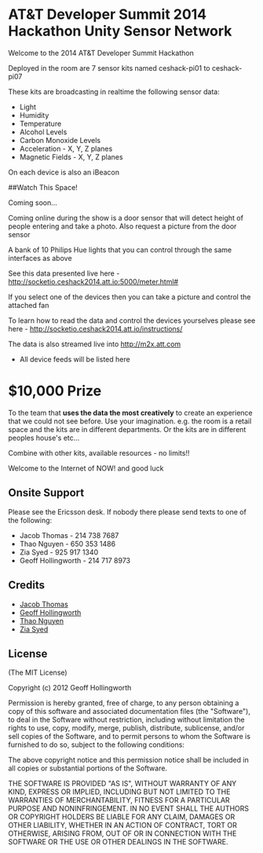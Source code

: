 # AT&T Developer Summit 2014 Hackathon Unity Sensor Network

Welcome to the 2014 AT&T Developer Summit Hackathon

Deployed in the room are 7 sensor kits named ceshack-pi01 to ceshack-pi07

These kits are broadcasting in realtime the following sensor data:

* Light
* Humidity
* Temperature
* Alcohol Levels
* Carbon Monoxide Levels
* Acceleration - X, Y, Z planes
* Magnetic Fields - X, Y, Z planes

On each device is also an iBeacon

##Watch This Space!

Coming soon...

Coming online during the show is a door sensor that will detect height of people entering and take a photo.  Also request a picture from the door sensor

A bank of 10 Philips Hue lights that you can control through the same interfaces as above

See this data presented live here - http://socketio.ceshack2014.att.io:5000/meter.html#

If you select one of the devices then you can take a picture and control the attached fan

To learn how to read the data and control the devices yourselves please see here - http://socketio.ceshack2014.att.io/instructions/

The data is also streamed live into http://m2x.att.com

* All device feeds will be listed here

# $10,000 Prize

To the team that **uses the data the most creatively** to create an experience that we could not see before. Use your imagination. e.g. the room is a retail space and the kits are in different departments.  Or the kits are in different peoples house's etc...

Combine with other kits, available resources - no limits!!

Welcome to the Internet of NOW! and good luck

## Onsite Support

Please see the Ericsson desk.  If nobody there please send texts to one of the following:

  - Jacob Thomas - 214 738 7687
  - Thao Nguyen - 650 353 1486
  - Zia Syed - 925 917 1340
  - Geoff Hollingworth - 214 717 8973

## Credits

  - [Jacob Thomas](http://github.com/bjacobt)
  - [Geoff Hollingworth](http://github.com/eusholli)
  - [Thao Nguyen](http://github.com/boulethao)
  - [Zia Syed](http://github.com/ztsyed)

## License

(The MIT License)

Copyright (c) 2012 Geoff Hollingworth

Permission is hereby granted, free of charge, to any person obtaining a copy of
this software and associated documentation files (the "Software"), to deal in
the Software without restriction, including without limitation the rights to
use, copy, modify, merge, publish, distribute, sublicense, and/or sell copies of
the Software, and to permit persons to whom the Software is furnished to do so,
subject to the following conditions:

The above copyright notice and this permission notice shall be included in all
copies or substantial portions of the Software.

THE SOFTWARE IS PROVIDED "AS IS", WITHOUT WARRANTY OF ANY KIND, EXPRESS OR
IMPLIED, INCLUDING BUT NOT LIMITED TO THE WARRANTIES OF MERCHANTABILITY, FITNESS
FOR A PARTICULAR PURPOSE AND NONINFRINGEMENT. IN NO EVENT SHALL THE AUTHORS OR
COPYRIGHT HOLDERS BE LIABLE FOR ANY CLAIM, DAMAGES OR OTHER LIABILITY, WHETHER
IN AN ACTION OF CONTRACT, TORT OR OTHERWISE, ARISING FROM, OUT OF OR IN
CONNECTION WITH THE SOFTWARE OR THE USE OR OTHER DEALINGS IN THE SOFTWARE.
